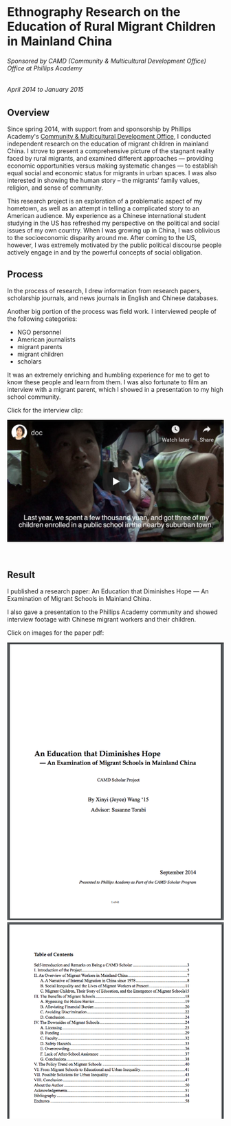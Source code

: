 # Ethnography Research on the Education of Rural Migrant Children in Mainland China

###### Sponsored by CAMD (Community & Multicultural Development Office) Office at Phillips Academy
###### April 2014 to January 2015


## Overview

Since spring 2014, with support from and sponsorship by Phillips Academy's [Community & Multicultural Development Office](https://www.andover.edu/STUDENTLIFE/CAMD/Pages/default.aspx), I conducted independent research on the education of migrant children in mainland China. I strove to present a comprehensive picture of the stagnant reality faced by rural migrants, and examined different approaches — providing economic opportunities versus making systematic changes — to establish equal social and economic status for migrants in urban spaces. I was also interested in showing the human story – the migrants’ family values, religion, and sense of community. 

This research project is an exploration of a problematic aspect of my hometown, as well as an attempt in telling a complicated story to an American audience. My experience as a Chinese international student studying in the US has refreshed my perspective on the political and social issues of my own country. When I was growing up in China, I was oblivious to the socioeconomic disparity around me. After coming to the US, however, I was extremely motivated by the public political discourse people actively engage in and by the powerful concepts of social obligation. 

## Process

In the process of research, I drew information from research papers, scholarship journals, and news journals in English and Chinese databases. 

Another big portion of the process was field work. I interviewed people of the following categories:
- NGO personnel
- American journalists
- migrant parents
- migrant children
- scholars

It was an extremely enriching and humbling experience for me to get to know these people and learn from them. I was also fortunate to film an interview with a migrant parent, which I showed in a presentation to my high school community.

Click for the interview clip: 

<a href="https://www.youtube.com/embed/wZhUrXZskXk"><img src="/vid_ss.png" width="600"></a>

<br>

## Result

I published a research paper: An Education that Diminishes Hope — An Examination of Migrant Schools in Mainland China. 

I also gave a presentation to the Phillips Academy community and showed interview footage with Chinese migrant workers and their children.

Click on images for the paper pdf:

<img src="/table_ss.png" width="600">

<img src="/pdf_ss.png" width="600">
